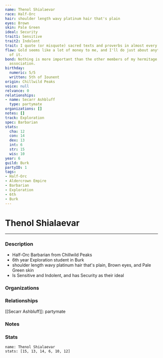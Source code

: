 ```yaml
---
name: Thenol Shialaevar
race: Half-Orc
hair: shoulder length wavy platinum hair that's plain
eyes: Brown
skin: Pale Green
ideal: Security
trait1: Sensitive
trait2: Indolent
trait: I quote (or misquote) sacred texts and proverbs in almost every situation.
flaw: Gold seems like a lot of money to me, and I'll do just about anything for more
  of it.
bond: Nothing is more important than the other members of my hermitage, order, or
  association.
birthday:
  numeric: 5/5
  written: 5th of Iounent
origin: Chillwild Peaks
voice: null
relvance: 0
relationships:
- name: Secarr Ashbluff
  type: partymate
organizations: []
notes: []
track: Exploration
spec: Barbarian
stats:
  cha: 12
  con: 14
  dex: 13
  int: 6
  str: 15
  wis: 10
year: 6
guild: Burk
partyID: 1
tags:
- Half-Orc
- Aldercrown Empire
- Barbarian
- Exploration
- 6th
- Burk
---
```

# Thenol Shialaevar
---
### Description
- Half-Orc Barbarian from Chillwild Peaks
- 6th year Exploration student in Burk
- shoulder length wavy platinum hair that's plain, Brown eyes, and Pale Green skin
- Is Sensitive and Indolent, and has Security as their ideal

### Organizations

### Relationships
[[Secarr Ashbluff]]: partymate

### Notes

### Stats
```statblock
name: Thenol Shialaevar
stats: [15, 13, 14, 6, 10, 12]
```